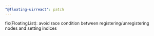 ```yaml
---
"@floating-ui/react": patch
---
```


fix(FloatingList): avoid race condition between registering/unregistering nodes and setting indices
